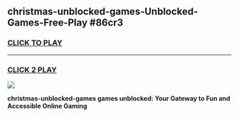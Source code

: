 
## christmas-unblocked-games-Unblocked-Games-Free-Play #86cr3
<h3>
<a href="https://us.freeplayer.one?title=christmas-unblocked-games&ref=9M">CLICK TO PLAY</a></h3>
<hr>

<h3>
<a href="https://us.freeplayer.one?title=christmas-unblocked-games&ref=9M">CLICK 2 PLAY</a>
  
</h3>

<a href="https://us.freeplayer.one?title=christmas-unblocked-games&ref=9M"><img src="https://clearcache.store/games.png"></a>


**christmas-unblocked-games games unblocked: Your Gateway to Fun and Accessible Online Gaming**
